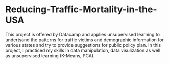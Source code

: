 # Reducing-Traffic-Mortality-in-the-USA

This project is offered by Datacamp and applies unsupervised learning to undertsand the patterns for traffic victims and demographic information for various states and try to provide suggestions for public policy plan. In this project, I practiced my skills in data manipulation, data visulization as well as unsupervised learning (K-Means, PCA).
